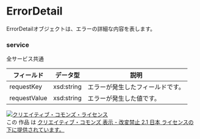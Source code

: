 # ErrorDetail
ErrorDetailオブジェクトは、エラーの詳細な内容を表します。
### service
全サービス共通

| フィールド | データ型 | 説明 | 
|---|---|---|
| requestKey | xsd:string | エラーが発生したフィールドです。 |
| requestValue | xsd:string | エラーが発生した値です。 |

<a rel="license" href="http://creativecommons.org/licenses/by-nd/2.1/jp/"><img alt="クリエイティブ・コモンズ・ライセンス" style="border-width:0" src="https://i.creativecommons.org/l/by-nd/2.1/jp/88x31.png" /></a><br />この 作品 は <a rel="license" href="http://creativecommons.org/licenses/by-nd/2.1/jp/">クリエイティブ・コモンズ 表示 - 改変禁止 2.1 日本 ライセンスの下に提供されています。</a>
